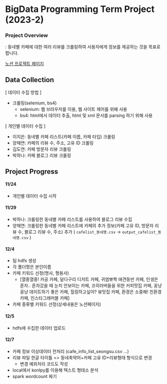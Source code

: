 # BigData Programming Term Project (2023-2)

### Project Overview
: 동네별 카페에 대한 여러 리뷰를 크롤링하여 사용자에게 정보를 제공하는 것을 목표로 합니다.

[노션 프로젝트 페이지](https://heathered-felidae-571.notion.site/59b728d8b08c45e6a88a9bb8caa69714?v=3c8d18a732144636a699e861f70889fc&pvs=4)

## Data Collection
[ 데이터 수집 방법 ]
- 크롤링(selenium, bs4)   
   - selenium: 웹 브라우저를 이용, 웹 사이트 제어를 위해 사용
   - bs4: html에서 데이터 추출, html 및 xml 문서를 parsing 하기 위해 사용

[ 개인별 데이터 수집 ]
- 이지은: 동네별 카페 리스트(카페 이름, 카페 타입) 크롤링
- 양채연: 카페의 리뷰 수, 주소, 고유 ID 크롤링
- 김도연: 카페 방문자 리뷰 크롤링
- 박하나: 카페 블로그 리뷰 크롤링

## Project Progress

#### 11/24
- 개인별 데이터 수집 시작

#### 11/29
- 박하나: 크롤링한 동네별 카페 리스트를 사용하여 블로그 리뷰 수집
- 양채연: 크롤링한 동네별 카페 리스트에 카페의 추가 정보(카페 고유 ID, 방문자 리뷰 수, 블로그 리뷰 수, 주소) 추가
  ( `cafelist_동네명.csv` -> `output_cafelist_동네명.csv` )

#### 12/4 
- 팀 hdfs 생성
- 각 폴더명은 본인이름
- 카페 키워드 선정(명사, 형용사)
   - [열중열중! 카공 카페, 달다구리 디저트 카페, 귀염뽀짝 애견동반 카페, 인생은 혼자.. 혼자갔을 때 눈치 안보이는 카페, 코히러버들을 위한 커피맛집 카페, 꽁냥꽁냥 데이트하기 좋은 카페, 힐링하고싶어? 뷰맛집 카페, 환경은 소중해! 친환경 카페, 인스타그래머블 카페]
- 카페 종류별 키워드 선정(상세내용은 노션페이지)

#### 12/5
- hdfs에 수집한 데이터 업로드

#### 12/7
- 카페 정보 이상데이터 전처리 (cafe_info_list_seongsu.csv ...)
- 리뷰 파일 한글 타이틀 => 동네축약어+카페 고유 ID+리뷰형태 형식으로 변경
  - 변경 예외처리 코드도 작성
- local에서 konlpy를 이용해 텍스트 형태소 분석
- spark wordcount 짜기
